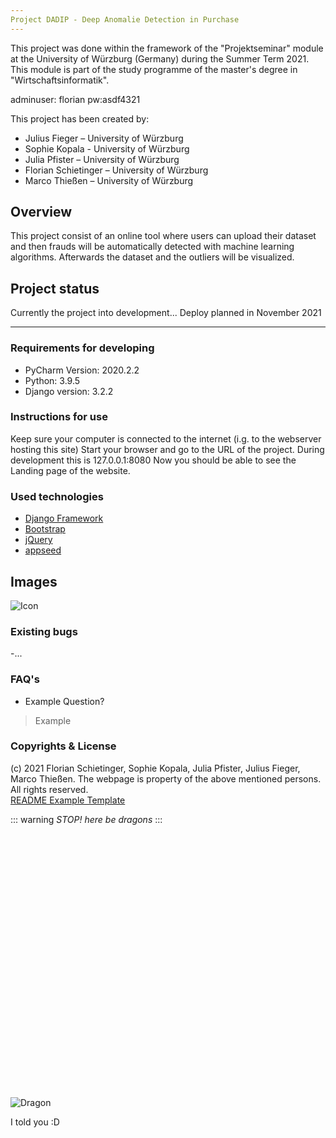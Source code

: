 ```yaml
---
Project DADIP - Deep Anomalie Detection in Purchase
---
```

This project was done within the framework of the "Projektseminar" module at the University of Würzburg (Germany) during the Summer Term 2021. This module is part of the study programme of the master's degree in "Wirtschaftsinformatik". 

 adminuser:
 florian
 pw:asdf4321

This project has been created by: 

- Julius Fieger – University of Würzburg
- Sophie Kopala - University of Würzburg 
- Julia Pfister – University of Würzburg
- Florian Schietinger – University of Würzburg 
- Marco Thießen – University of Würzburg 

## Overview
This project consist of an online tool where users can upload their dataset and then frauds will be automatically detected with machine learning algorithms. Afterwards the dataset and the outliers will be visualized. 

 
## Project status
Currently the project into development...
Deploy planned in November 2021

---
### Requirements for developing
- PyCharm Version: 2020.2.2
- Python: 3.9.5
- Django version: 3.2.2

### Instructions for use
Keep sure your computer is connected to the internet (i.g. to the webserver hosting this site)
Start your browser and go to the URL of the project.
During development this is 127.0.0.1:8080
Now you should be able to see the Landing page of the website.


### Used technologies
- [Django Framework](https://www.djangoproject.com/)
- [Bootstrap](http://bootstrap.com)
- [jQuery](https://jquery.com)
- [appseed]()


## Images
![Icon](https://image.flaticon.com/icons/png/512/1671/1671214.png)

### Existing bugs
-...

### FAQ's

- Example Question?

> Example




### Copyrights & License
 (c) 2021 Florian Schietinger, Sophie Kopala, Julia Pfister, Julius Fieger, Marco Thießen.
 The webpage is property of the above mentioned persons.  
 All rights reserved.  
 [README Example Template](https://markdown-it.github.io/)  

::: warning
*STOP! here be dragons*
:::

<br>
<br>
<br>
<br>
<br>
<br>
<br>
<br>
<br>
<br>
<br>
<br>
<br>
<br>
<br>
<br>
<br>
<br>
<br>
<br>
<br>
<br>
<br>
<br>

![Dragon](https://i.pinimg.com/originals/02/6f/05/026f05edaf43c874f25160de96ede9ff.jpg)

I told you :D